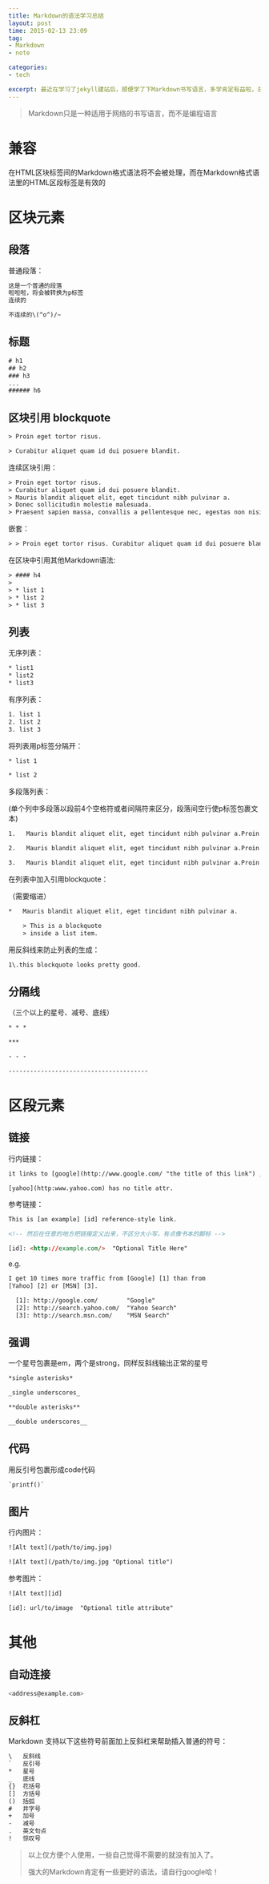 ```yaml
---
title: Markdown的语法学习总结
layout: post
time: 2015-02-13 23:09
tag:
- Markdown
- note

categories:
- tech

excerpt: 最近在学习了jekyll建站后，顺便学了下Markdown书写语言，多学肯定有益啦，总结一下，不定期更新……
---
```


> Markdown只是一种适用于网络的书写语言，而不是编程语言

# 兼容

在HTML区块标签间的Markdown格式语法将不会被处理，而在Markdown格式语法里的HTML区段标签是有效的

# 区块元素

## 段落
普通段落：
```html
这是一个普通的段落
啦啦啦，将会被转换为p标签
连续的

不连续的\(^o^)/~
```

## 标题
```html
# h1
## h2
### h3
...
###### h6
```

## 区块引用 blockquote
```html
> Proin eget tortor risus.

> Curabitur aliquet quam id dui posuere blandit.
```

连续区块引用：
```html
> Proin eget tortor risus.
> Curabitur aliquet quam id dui posuere blandit.
> Mauris blandit aliquet elit, eget tincidunt nibh pulvinar a.
> Donec sollicitudin molestie malesuada.
> Praesent sapien massa, convallis a pellentesque nec, egestas non nisi.
```

嵌套：
```html
> > Proin eget tortor risus. Curabitur aliquet quam id dui posuere blandit.
```

在区块中引用其他Markdown语法:
```html
> #### h4
> 
> * list 1
> * list 2
> * list 3
```

## 列表
无序列表：
```html
* list1
* list2
* list3
```

有序列表：
```html
1. list 1 
2. list 2
3. list 3
```

将列表用p标签分隔开：
```html
* list 1

* list 2
```

多段落列表：

(单个列中多段落以段前4个空格符或者间隔符来区分，段落间空行使p标签包裹文本)

```html
1.   Mauris blandit aliquet elit, eget tincidunt nibh pulvinar a.Proin eget tortor risus. Proin eget tortor risus. Cras ultricies ligula sed magna dictum porta.

2.   Mauris blandit aliquet elit, eget tincidunt nibh pulvinar a.Proin eget tortor risus. Proin eget tortor risus.Crasultricies ligula sed magna dictum porta.

3.   Mauris blandit aliquet elit, eget tincidunt nibh pulvinar a.Proin eget tortor risus. Proin eget tortor risus. Cras ultricies ligula sed magna dictum porta.
```

在列表中加入引用blockquote：

（需要缩进）

```html
*   Mauris blandit aliquet elit, eget tincidunt nibh pulvinar a.

    > This is a blockquote
    > inside a list item.
```

用反斜线来防止列表的生成：
```html
1\.this blockquote looks pretty good.
```

## 分隔线
（三个以上的星号、减号、底线）
```html
* * *

***

- - -

---------------------------------------
```

# 区段元素
## 链接
行内链接：
```html
it links to [google](http://www.google.com/ "the title of this link") , click it!

[yahoo](http:www.yahoo.com) has no title attr.
```

参考链接：
```html
This is [an example] [id] reference-style link.

<!-- 然后在任意的地方把链接定义出来，不区分大小写，有点像书本的脚标 -->

[id]: <http://example.com/>  "Optional Title Here"
```

e.g.
```html
I get 10 times more traffic from [Google] [1] than from
[Yahoo] [2] or [MSN] [3].

  [1]: http://google.com/        "Google"
  [2]: http://search.yahoo.com/  "Yahoo Search"
  [3]: http://search.msn.com/    "MSN Search"
```

## 强调
一个星号包裹是em，两个是strong，同样反斜线输出正常的星号
```html
*single asterisks*

_single underscores_

**double asterisks**

__double underscores__
```

## 代码
用反引号包裹形成code代码
```html
`printf()`
```

## 图片
行内图片：
```html
![Alt text](/path/to/img.jpg)

![Alt text](/path/to/img.jpg "Optional title")
```

参考图片：
```html
![Alt text][id]

[id]: url/to/image  "Optional title attribute"
```

# 其他
## 自动连接
```sh
<address@example.com>
```

## 反斜杠
Markdown 支持以下这些符号前面加上反斜杠来帮助插入普通的符号：

```html
\   反斜线
`   反引号
*   星号
_   底线
{}  花括号
[]  方括号
()  括弧
#   井字号
+   加号
-   减号
.   英文句点
!   惊叹号
```

> 以上仅方便个人使用，一些自己觉得不需要的就没有加入了。
>
> 强大的Markdown肯定有一些更好的语法，请自行google哈！